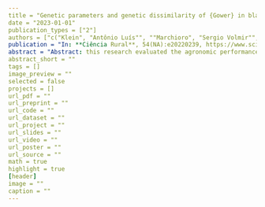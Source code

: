 ```yaml
---
title = "Genetic parameters and genetic dissimilarity of {Gower} in black oat"
date = "2023-01-01"
publication_types = ["2"]
authors = ["c("Klein", "Antônio Luís"", ""Marchioro", "Sergio Volmir"", ""Toebe", "Marcos"", ""Olivoto", "Tiago"", ""Meira", "Daniela"", ""Meier", "Carine"", ""Chitolina", "Gesiel"", ""Allebrante", "Revers Lucas"", ""Ricardi", "Nikole Geovanna Pereira"", ""Bastiani", "Reffatti Ricardo"", ""Busatto", "Antônio Cleiton")"]
publication = "In: **Ciência Rural**, 54(NA):e20220239, https://www.scielo.br/j/cr/a/dGQJZX5hHDVmx63mv78MzMy/?lang = en 10.1590/0103-8478cr20220239"
abstract = "Abstract: this research evaluated the agronomic performance through mixed models, and determined the genetic divergence between black oat genotypes. The experiment was carried out at federal university of santa maria, frederico westphalen/rs. Fourteen black oat genotypes were evaluated, being 11 lines developed by breeding program of university, and three commercial cultivars (iapar 61, upfa 21 - moreninha and, ipr cabocla). We evaluated quantitative traits associated to plant height, cycle, dry mass yield and seeds yield; and 19 qualitative traits, being these morphological descriptors. The results showed that lines ufsmfw 2-05 and ufsmfw 2-07 stand out with characteristics such as early cycle, higher dry mass and grain yield. Divergence analysis revealed the formation of three distinct groups, indicating the presence of variability. These results suggested the potential for the development of new cultivars of black oat, presenting early cycle and good grain yield."
abstract_short = ""
tags = []
image_preview = ""
selected = false
projects = []
url_pdf = ""
url_preprint = ""
url_code = ""
url_dataset = ""
url_project = ""
url_slides = ""
url_video = ""
url_poster = ""
url_source = ""
math = true
highlight = true
[header]
image = ""
caption = ""
---
```

